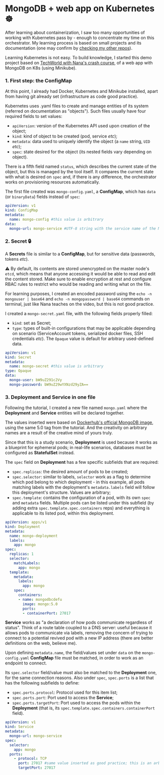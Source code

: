 # MongoDB + web app on Kubernetes ☸︎

After learning about containerization, I saw too many opportunities of working with Kubernetes pass by - enough to concentrate my time on this orchestrator. My learning process is based on small projects and its documentation (one may confirm by [checking my other repos](https://github.com/l12f3r?tab=repositories)).

Learning Kubernetes is not easy. To build knowledge, I started this demo project based on [TechWorld with Nana's crash course](https://www.youtube.com/watch?v=s_o8dwzRlu4), of a web app with MongoDB on K8s (using Minikube).

### 1. First step: the ConfigMap

At this point, I already had Docker, Kubernetes and Minikube installed, apart from having git already set (infrastructure as code good practice). 

Kubernetes uses .yaml files to create and manage entities of its system (referred on documentation as "objects"). Such files usually have four required fields to set values: 
- `apiVersion`: version of the Kubernetes API used upon creation of the object;
- `kind`: kind of object to be created (pod, service _etc_);
- `metadata`: data used to uniquely identify the object (a `name` string, `UID` _etc_);
- `spec`: state desired for the object (its nested fields vary depending on object).

There is a fifth field named `status`, which describes the current state of the object, but this is managed by the tool itself. It compares the current state with what is desired on `spec` and, if there is any difference, the orchestrator works on provisioning resources automatically.

The first file created was `mongo-config.yaml`, a **ConfigMap**, which has `data` (or `binaryData`) fields instead of `spec`:

```yaml
apiVersion: v1
kind: ConfigMap
metadata:
  name: mongo-config #this value is arbitrary
data:
  mongo-url: mongo-service #UTF-8 string with the service name of the MongoDB node, which will be its endpoint
```

### 2. Secret 🔒

A **Secrets** file is similar to a **ConfigMap**, but for sensitive data (passwords, tokens _etc_). 

⚠️ By default, its contents are stored unencrypted on the master node's `etcd`, which means that anyone accessing it would be able to read and edit the content stored. Make sure to enable encryption at rest and configure RBAC rules to restrict who would be reading and writing what on the file.

For learning purposes, I created an encoded password using the `echo -n mongouser | base64` and `echo -n mongopassword | base64` commands on terminal, just like Nana teaches on the video, but this is not good practice.

I created a `mongo-secret.yaml` file, with the following fields properly filled:
- `kind`: set as Secret;
- `type`: types of built-in configurations that may be applicable depending on scenario (ServiceAccount tokens, serialized docker files, SSH credentials _etc_). The `Opaque` value is default for arbitrary used-defined data.

```yaml
apiVersion: v1
kind: Secret
metadata:
  name: mongo-secret #this value is arbitrary
type: Opaque
data:
  mongo-user: bW9uZ291c2Vy
  mongo-password: bW9uZ29wYXNzd29yZA==
```

### 3. Deployment and Service in one file

Following the tutorial, I created a new file named `mongo.yaml` where the **Deployment** and **Service** entities will be declared together. 

The values inserted were based on [Dockerhub's official MongoDB image](https://hub.docker.com/_/mongo), using the same 5.0 tag from the tutorial. And the creativity on arbitrary names are a result of the creative mind of yours truly.

Since that this is a study scenario, **Deployment** is used because it works as a blueprint for ephemeral pods; in real-life scenarios, databases must be configured as **StatefulSet** instead. 

The `spec` field on **Deployment** has a few specific subfields that are required:
- `spec.replicas`: the desired amount of pods to be created;
- `spec.selector`: similar to labels, `selector` work as a flag to determine which pod belong to which deployment - in this example, all pods matching labels with the deployment's `metadata.labels` field will follow this deployment's structure. Values are arbitrary;
- `spec.template`: contains the configuration of a pod, with its own `spec` and `metadata` fields. Multiple pods can be listed under this subfield (by adding extra `spec.template.spec.containers` reps) and everything is applicable to its listed pod, within this deployment.

```yaml
apiVersion: apps/v1
kind: Deployment
metadata:
  name: mongo-deployment
  labels:
    app: mongo
spec:
  replicas: 1
  selector:
    matchLabels:
      app: mongo
  template:
    metadata:
      labels:
        app: mongo
    spec:
      containers:
      - name: mongodbcdefu
        image: mongo:5.0
        ports:
        - containerPort: 27017
```

**Service** works as "a declaration of how pods communicate regardless of status". Think of a route table coupled to a DNS server: useful because it allows pods to communicate via labels, removing the concern of trying to connect to a potential revived pod with a new IP address (there are better definitions on the web, believe me).

Upon defining `metadata.name`, the field/values set under `data` on the `mongo-config.yaml` **ConfigMap** file must be matched, in order to work as an endpoint to connect. 

Its `spec.selector` field/value must also be matched to the **Deployment** one, for the same connection reasons. Also under `spec`, `spec.ports` is a list that has the following subfields to define:
- `spec.ports.protocol`: Protocol used for this item list;
- `spec.ports.port`: Port used to access the **Service**;
- `spec.ports.targetPort`: Port used to access the pods within the **Deployment** (that is, its `spec.template.spec.containers.containerPort` field).

```yaml
apiVersion: v1
kind: Service
metadata:
  mongo-url: mongo-service
spec:
  selector:
    app: mongo
  ports:
    - protocol: TCP
      port: 27017 #same value inserted as good practice; this is an arbitrary value, usually 80
      targetPort: 27017
```
